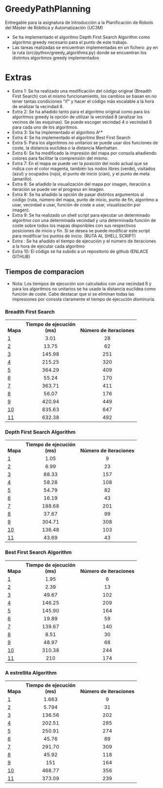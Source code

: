 # GreedyPathPlanning
Entregable para la asignatura de Introducción a la Planificación de Robots del Máster de Róbitica y Automatización (UC3M)

- Se ha implementado el algoritmo Depth First Search Algorithm como algoritmo greedy necesario para el punto de este trabajo.
- Las tareas realizadas se encuentran implementadas en un fichero .py en la ruta (src/python/greedy_algorithms.py) donde se encuentran los distintos algoritmos greedy implementados

# Extras
- Extra 1: Se ha realizado una modificación del código original (Breadth First Search) con el mismo funcionamiento, los cambios se basan en no tener tantas condiciones "if" y hacer el código más escalable a la hora de analizar la vecindad 8.
- Extra 2: Se ha añadido tanto para el algoritmo original como para los algoritmos greedy la opción de utilizar la vecindad 8 (analizar los vecinos de las esquinas). Se puede escoger vecindad 4 o vecindad 8 para cada uno de los algoritmos.
- Extra 3: Se ha implementado el algoritmo A^*
- Extra 4: Se ha implementado el algoritmo Best First Search
- Extra 5: Para los algoritmos no unitarios se puede usar dos funciones de coste, la distancia euclidea o la distancia Manhattan.
- Extra 6: Se ha modificado la impresión del mapa por consola añadiendo colores para facilitar la comprensión del mismo. 
- Extra 7: En el mapa se puede ver la posición del nodo actual que se indica con el color magenta, también los nodos libres (verde), visitados (azul) y ocupados (rojo), el punto de inicio (cian), y el punto de meta (amarillo).
- Extra 8: Se añadido la visualización del mapa por imagen, iteración a iteración se puede ver el progreso en imagen. 
- Extra 8: Se ha añadido la opción de pasar distintos argumentos al código (ruta, número del mapa, punto de inicio, punto de fin, algoritmo a usar, vecindad a usar, función de coste a usar, visualización por imagen).
- Extra 9: Se ha realizado un shell script para ejecutar un determinado algoritmo con una determinada vecindad y una determinada función de coste sobre todos los mapas disponibles con sus respectivos posiciones de inicio y fin. Si se desea se puede modificar este script para modificar los puntos de inicio. (RUTA AL SHELL SCRIPT)
- Extra : Se ha añadido el tiempo de ejecución y el número de iteraciones a la hora de ejecutar cada algoritmo
- Extra 10: El código se ha subido a un repositorio de github (ENLACE GITHUB)

## Tiempos de comparacion
- Nota: Los tiempos de ejecución son calculados con una vecindad 8 y para los algoritmos no unitarios se ha usado la distancia euclidea como función de coste. Cabe destacar que si se eliminan todas las impresiones por consola claramente el tiempo de ejecución disminuría. 
### Breadth First Search
<table><tbody>
<!-- START TABLE -->
<!-- TABLE HEADER -->
<th valign="bottom">Mapa</th>
<th valign="bottom">Tiempo de ejecución<br/>(ms)</th>
<th valign="bottom">Número de iteraciones</th>

<!-- TABLE BODY -->
<!-- ROW: Mapa 1 -->
 <tr><td align="left"><a href="map1/">1</a></td>
<td align="center">3.01</td>
<td align="center">28</td>
</tr>
<!-- ROW: Mapa 2 -->
 <tr><td align="left"><a href="map2/">2</a></td>
<td align="center">13.75</td>
<td align="center">62</td>
</tr>

<!-- ROW: Mapa 3 -->
 <tr><td align="left"><a href="map3/">3</a></td>
<td align="center">145.98</td>
<td align="center">251</td>
</tr>

<!-- ROW: Mapa 4 -->
 <tr><td align="left"><a href="map4/">4</a></td>
<td align="center">215.25</td>
<td align="center">320</td>
</tr>

<!-- ROW: Mapa 5 -->
 <tr><td align="left"><a href="map5/">5</a></td>
<td align="center">364.29</td>
<td align="center">409</td>
</tr>

<!-- ROW: Mapa 6 -->
 <tr><td align="left"><a href="map6/">6</a></td>
<td align="center">55.24</td>
<td align="center">170</td>
</tr>

<!-- ROW: Mapa 7 -->
 <tr><td align="left"><a href="map7/">7</a></td>
<td align="center">363.71</td>
<td align="center">411</td>
</tr>

<!-- ROW: Mapa 8 -->
 <tr><td align="left"><a href="map8/">8</a></td>
<td align="center">56.07</td>
<td align="center">176</td>
</tr>

<!-- ROW: Mapa 9 -->
 <tr><td align="left"><a href="map9/">9</a></td>
<td align="center">420.94</td>
<td align="center">449</td>
</tr>

<!-- ROW: Mapa 10 -->
 <tr><td align="left"><a href="map10/">10</a></td>
<td align="center">835.63</td>
<td align="center">647</td>
</tr>

<!-- ROW: Mapa 11 -->
 <tr><td align="left"><a href="map11/">11</a></td>
<td align="center">632.38</td>
<td align="center">492</td>
</tr>
</tbody></table>


### Depth First Search Algorithm
<table><tbody>
<!-- START TABLE -->
<!-- TABLE HEADER -->
<th valign="bottom">Mapa</th>
<th valign="bottom">Tiempo de ejecución<br/>(ms)</th>
<th valign="bottom">Número de iteraciones</th>

<!-- TABLE BODY -->
<!-- ROW: Mapa 1 -->
 <tr><td align="left"><a href="map1/">1</a></td>
<td align="center">1.05</td>
<td align="center">9</td>
</tr>
<!-- ROW: Mapa 2 -->
 <tr><td align="left"><a href="map2/">2</a></td>
<td align="center">6.99</td>
<td align="center">23</td>
</tr>

<!-- ROW: Mapa 3 -->
 <tr><td align="left"><a href="map3/">3</a></td>
<td align="center">88.33</td>
<td align="center">157</td>
</tr>

<!-- ROW: Mapa 4 -->
 <tr><td align="left"><a href="map4/">4</a></td>
<td align="center">58.28</td>
<td align="center">108</td>
</tr>

<!-- ROW: Mapa 5 -->
 <tr><td align="left"><a href="map5/">5</a></td>
<td align="center">54.79</td>
<td align="center">82</td>
</tr>

<!-- ROW: Mapa 6 -->
 <tr><td align="left"><a href="map6/">6</a></td>
<td align="center">16.19</td>
<td align="center">43</td>
</tr>

<!-- ROW: Mapa 7 -->
 <tr><td align="left"><a href="map7/">7</a></td>
<td align="center">188.68</td>
<td align="center">201</td>
</tr>

<!-- ROW: Mapa 8 -->
 <tr><td align="left"><a href="map8/">8</a></td>
<td align="center">37.67</td>
<td align="center">99</td>
</tr>

<!-- ROW: Mapa 9 -->
 <tr><td align="left"><a href="map9/">9</a></td>
<td align="center">304.71</td>
<td align="center">308</td>
</tr>

<!-- ROW: Mapa 10 -->
 <tr><td align="left"><a href="map10/">10</a></td>
<td align="center">136.48</td>
<td align="center">103</td>
</tr>

<!-- ROW: Mapa 11 -->
 <tr><td align="left"><a href="map11/">11</a></td>
<td align="center">43.69</td>
<td align="center">43</td>
</tr>
</tbody></table>


### Best First Search Algorithm
<table><tbody>
<!-- START TABLE -->
<!-- TABLE HEADER -->
<th valign="bottom">Mapa</th>
<th valign="bottom">Tiempo de ejecución<br/>(ms)</th>
<th valign="bottom">Número de iteraciones</th>

<!-- TABLE BODY -->
<!-- ROW: Mapa 1 -->
 <tr><td align="left"><a href="map1/">1</a></td>
<td align="center">1.95</td>
<td align="center">6</td>
</tr>
<!-- ROW: Mapa 2 -->
 <tr><td align="left"><a href="map2/">2</a></td>
<td align="center">2.39</td>
<td align="center">13</td>
</tr>

<!-- ROW: Mapa 3 -->
 <tr><td align="left"><a href="map3/">3</a></td>
<td align="center">49.67</td>
<td align="center">102</td>
</tr>

<!-- ROW: Mapa 4 -->
 <tr><td align="left"><a href="map4/">4</a></td>
<td align="center">146.25</td>
<td align="center">209</td>
</tr>

<!-- ROW: Mapa 5 -->
 <tr><td align="left"><a href="map5/">5</a></td>
<td align="center">145.90</td>
<td align="center">164</td>
</tr>

<!-- ROW: Mapa 6 -->
 <tr><td align="left"><a href="map6/">6</a></td>
<td align="center">19.89</td>
<td align="center">59</td>
</tr>

<!-- ROW: Mapa 7 -->
 <tr><td align="left"><a href="map7/">7</a></td>
<td align="center">139.67</td>
<td align="center">140</td>
</tr>

<!-- ROW: Mapa 8 -->
 <tr><td align="left"><a href="map8/">8</a></td>
<td align="center">8.51</td>
<td align="center">30</td>
</tr>

<!-- ROW: Mapa 9 -->
 <tr><td align="left"><a href="map9/">9</a></td>
<td align="center">48.97</td>
<td align="center">68</td>
</tr>

<!-- ROW: Mapa 10 -->
 <tr><td align="left"><a href="map10/">10</a></td>
<td align="center">310.38</td>
<td align="center">244</td>
</tr>

<!-- ROW: Mapa 11 -->
 <tr><td align="left"><a href="map11/">11</a></td>
<td align="center">210</td>
<td align="center">174</td>
</tr>
</tbody></table>


### A estrellita Algorithm
<table><tbody>
<!-- START TABLE -->
<!-- TABLE HEADER -->
<th valign="bottom">Mapa</th>
<th valign="bottom">Tiempo de ejecución<br/>(ms)</th>
<th valign="bottom">Número de iteraciones</th>

<!-- TABLE BODY -->
<!-- ROW: Mapa 1 -->
 <tr><td align="left"><a href="map1/">1</a></td>
<td align="center">1.663</td>
<td align="center">9</td>
</tr>
<!-- ROW: Mapa 2 -->
 <tr><td align="left"><a href="map2/">2</a></td>
<td align="center">5.794</td>
<td align="center">31</td>
</tr>

<!-- ROW: Mapa 3 -->
 <tr><td align="left"><a href="map3/">3</a></td>
<td align="center">136.56</td>
<td align="center">202</td>
</tr>

<!-- ROW: Mapa 4 -->
 <tr><td align="left"><a href="map4/">4</a></td>
<td align="center">202.51</td>
<td align="center">285</td>
</tr>

<!-- ROW: Mapa 5 -->
 <tr><td align="left"><a href="map5/">5</a></td>
<td align="center">250.91</td>
<td align="center">274</td>
</tr>

<!-- ROW: Mapa 6 -->
 <tr><td align="left"><a href="map6/">6</a></td>
<td align="center">45.76</td>
<td align="center">89</td>
</tr>

<!-- ROW: Mapa 7 -->
 <tr><td align="left"><a href="map7/">7</a></td>
<td align="center">291.70</td>
<td align="center">309</td>
</tr>

<!-- ROW: Mapa 8 -->
 <tr><td align="left"><a href="map8/">8</a></td>
<td align="center">45.92</td>
<td align="center">118</td>
</tr>

<!-- ROW: Mapa 9 -->
 <tr><td align="left"><a href="map9/">9</a></td>
<td align="center">151</td>
<td align="center">164</td>
</tr>

<!-- ROW: Mapa 10 -->
 <tr><td align="left"><a href="map10/">10</a></td>
<td align="center">468.77</td>
<td align="center">356</td>
</tr>

<!-- ROW: Mapa 11 -->
 <tr><td align="left"><a href="map11/">11</a></td>
<td align="center">373.09</td>
<td align="center">239</td>
</tr>
</tbody></table>